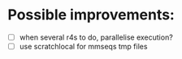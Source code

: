 # Possible improvements:
- [ ] when several r4s to do, parallelise execution?
- [ ] use scratchlocal for mmseqs tmp files
